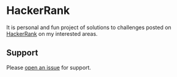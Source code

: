 # HackerRank

It is personal and fun project of solutions to challenges posted on [HackerRank](https://www.hackerrank.com/challenges) on my interested areas. 

## Support
Please [open an issue](https://github.com/Manikkumar1988/HackerRank/issues/new) for support.
